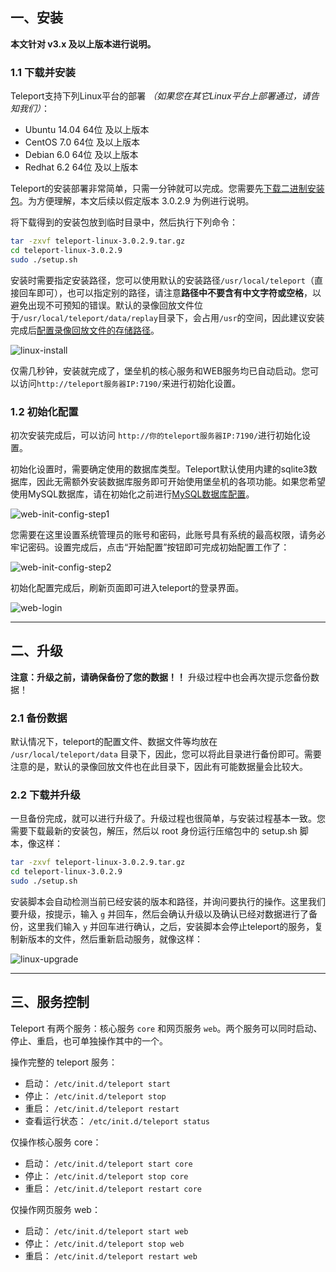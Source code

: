 ## 一、安装

**本文针对 v3.x 及以上版本进行说明。**


### 1.1 下载并安装

Teleport支持下列Linux平台的部署 _（如果您在其它Linux平台上部署通过，请告知我们）_：

- Ubuntu 14.04 64位 及以上版本
- CentOS 7.0 64位 及以上版本
- Debian 6.0 64位 及以上版本
- Redhat 6.2 64位 及以上版本

Teleport的安装部署非常简单，只需一分钟就可以完成。您需要先[下载二进制安装包](https://www.tp4a.com/download)。为方便理解，本文后续以假定版本 3.0.2.9 为例进行说明。

将下载得到的安装包放到临时目录中，然后执行下列命令：

```bash
tar -zxvf teleport-linux-3.0.2.9.tar.gz
cd teleport-linux-3.0.2.9
sudo ./setup.sh
```

安装时需要指定安装路径，您可以使用默认的安装路径`/usr/local/teleport`（直接回车即可），也可以指定别的路径，请注意**路径中不要含有中文字符或空格**，以避免出现不可预知的错误。默认的录像回放文件位于`/usr/local/teleport/data/replay`目录下，会占用`/usr`的空间，因此建议安装完成后[配置录像回放文件的存储路径](config.md#replay-path)。

![linux-install](img/linux-install.png)

仅需几秒钟，安装就完成了，堡垒机的核心服务和WEB服务均已自动启动。您可以访问`http://teleport服务器IP:7190/`来进行初始化设置。

### 1.2 初始化配置

初次安装完成后，可以访问 `http://你的teleport服务器IP:7190/`进行初始化设置。

初始化设置时，需要确定使用的数据库类型。Teleport默认使用内建的sqlite3数据库，因此无需额外安装数据库服务即可开始使用堡垒机的各项功能。如果您希望使用MySQL数据库，请在初始化之前进行[MySQL数据库配置](config.md#use-mysql)。

![web-init-config-step1](img/web-init-config-step1.png)

您需要在这里设置系统管理员的账号和密码，此账号具有系统的最高权限，请务必牢记密码。设置完成后，点击“开始配置”按钮即可完成初始配置工作了：

![web-init-config-step2](img/web-init-config-step2.png)

初始化配置完成后，刷新页面即可进入teleport的登录界面。

![web-login](img/web-login.png)

------------------------

## 二、升级

**注意：升级之前，请确保备份了您的数据！！** 升级过程中也会再次提示您备份数据！

### 2.1 备份数据

默认情况下，teleport的配置文件、数据文件等均放在 `/usr/local/teleport/data` 目录下，因此，您可以将此目录进行备份即可。需要注意的是，默认的录像回放文件也在此目录下，因此有可能数据量会比较大。

### 2.2 下载并升级

一旦备份完成，就可以进行升级了。升级过程也很简单，与安装过程基本一致。您需要下载最新的安装包，解压，然后以 root 身份运行压缩包中的 setup.sh 脚本，像这样：

```bash
tar -zxvf teleport-linux-3.0.2.9.tar.gz
cd teleport-linux-3.0.2.9
sudo ./setup.sh
```

安装脚本会自动检测当前已经安装的版本和路径，并询问要执行的操作。这里我们要升级，按提示，输入 `g` 并回车，然后会确认升级以及确认已经对数据进行了备份，这里我们输入 `y` 并回车进行确认，之后，安装脚本会停止teleport的服务，复制新版本的文件，然后重新启动服务，就像这样：

![linux-upgrade](img/linux-upgrade.png)

---------------------------------------

## 三、服务控制<a id="server-control"></a>

Teleport 有两个服务：核心服务 `core` 和网页服务 `web`。两个服务可以同时启动、停止、重启，也可单独操作其中的一个。

操作完整的 teleport 服务：

  - 启动： `/etc/init.d/teleport start`
  - 停止： `/etc/init.d/teleport stop`
  - 重启： `/etc/init.d/teleport restart`
  - 查看运行状态： `/etc/init.d/teleport status`

仅操作核心服务 core：

  - 启动： `/etc/init.d/teleport start core`
  - 停止： `/etc/init.d/teleport stop core`
  - 重启： `/etc/init.d/teleport restart core`

仅操作网页服务 web：

  - 启动： `/etc/init.d/teleport start web`
  - 停止： `/etc/init.d/teleport stop web`
  - 重启： `/etc/init.d/teleport restart web`

